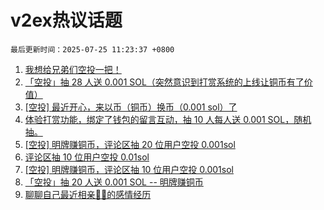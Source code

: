 # v2ex热议话题

`最后更新时间：2025-07-25 11:23:37 +0800`

1. [我想给兄弟们空投一把！](https://www.v2ex.com/t/1147542)
1. [「空投」抽 28 人送 0.001 SOL（突然意识到打赏系统的上线让铜币有了价值）](https://www.v2ex.com/t/1147391)
1. [[空投] 最近开心，来以币（铜币）换币（0.001 sol）了](https://www.v2ex.com/t/1147403)
1. [体验打赏功能，绑定了钱包的留言互动，抽 10 人每人送 0.001 SOL，随机抽。](https://www.v2ex.com/t/1147547)
1. [[空投] 明牌赚铜币，评论区抽 20 位用户空投 0.001sol](https://www.v2ex.com/t/1147432)
1. [评论区抽 10 位用户空投 0.01sol](https://www.v2ex.com/t/1147371)
1. [[空投] 明牌赚铜币，评论区抽 10 位用户空投 0.001sol](https://www.v2ex.com/t/1147472)
1. [「空投」抽 20 人送 0.001 SOL -- 明牌赚铜币](https://www.v2ex.com/t/1147494)
1. [聊聊自己最近相亲🐢🐢的感情经历](https://www.v2ex.com/t/1147566)

